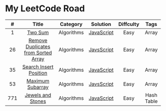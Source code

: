 # My LeetCode Road

|   #   |                                                         Title                                                         |  Category  |                               Solution                               | Diffculty |     Tags    |
|:-----:|:---------------------------------------------------------------------------------------------------------------------:|:----------:|:--------------------------------------------------------------------:|:---------:|:----------:|
|   1   |                             [Two Sum](https://leetcode.com/problems/two-sum/description/)                             | Algorithms |                [JavaScript](./Algorithms/1-Two-Sum.js)               |    Easy   |    Array   |
|   26  | [Remove Duplicates from Sorted Array](https://leetcode.com/problems/remove-duplicates-from-sorted-array/description/) | Algorithms | [JavsScript](./Algorithms/26-Remove-Duplicates-from-Sorted-Array.js) |    Easy   |    Array   |
|   35  |                [Search Insert Position](https://leetcode.com/problems/search-insert-position/discuss/)                | Algorithms |        [JavaScript](./Algorithms/35-Search-Insert-Position.js)       |    Easy   |    Array   |
|   53  |                    [Maximum Subarray](https://leetcode.com/problems/maximum-subarray/description/#)                   | Algorithms |           [JavsScript](./Algorithms/53-Maximum-Subarray.js)          |    Easy   |    Array   |
|  771  |                   [Jewels and Stones](https://leetcode.com/problems/jewels-and-stones/description/)                   | Algorithms |          [JavaScript](./Algorithms/771-Jewls-and-Stones.js)          |    Easy   | Hash Table |
